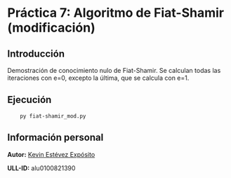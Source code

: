 # Práctica 7: Algoritmo de Fiat-Shamir (modificación)

## Introducción

Demostración de conocimiento nulo de Fiat-Shamir. Se calculan todas las iteraciones con e=0, excepto la última, que se calcula con e=1.

## Ejecución

~~~
    py fiat-shamir_mod.py
~~~

## Información personal

**Autor:** [Kevin Estévez Expósito](https://alu0100821390.github.io/)

**ULL-ID:** alu0100821390
